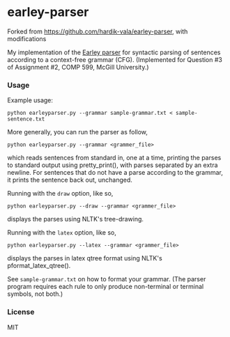 # earley-parser

Forked from https://github.com/hardik-vala/earley-parser, with modifications

My implementation of the [Earley parser](https://en.wikipedia.org/wiki/Earley_parser) for syntactic parsing of sentences according to a context-free grammar (CFG). (Implemented for Question #3 of Assignment #2, COMP 599, McGill University.)

### Usage

Example usage:

```
python earleyparser.py --grammar sample-grammar.txt < sample-sentence.txt
```

More generally, you can run the parser as follow,

```
python earleyparser.py --grammar <grammer_file>
```

which reads sentences from standard in, one at a time, printing the parses to standard output using pretty_print(), with parses separated by an extra newline. For sentences that do not have a parse according to the grammar, it prints the sentence back out, unchanged.

Running with the `draw` option, like so,

```
python earleyparser.py --draw --grammar <grammer_file>
```

displays the parses using NLTK's tree-drawing.

Running with the `latex` option, like so,

```
python earleyparser.py --latex --grammar <grammer_file>
```

displays the parses in latex qtree format using NLTK's pformat_latex_qtree().

See `sample-grammar.txt` on how to format your grammar. (The parser program requires each rule to only produce non-terminal or terminal symbols, not both.)

### License

MIT
